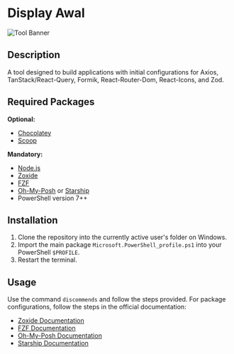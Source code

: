 # Display Awal

![Tool Banner](path_to_your_image)

## Description

A tool designed to build applications with initial configurations for Axios, TanStack/React-Query, Formik, React-Router-Dom, React-Icons, and Zod.

## Required Packages

**Optional:**
- [Chocolatey](https://chocolatey.org/install)
- [Scoop](https://scoop.sh/)

**Mandatory:**
- [Node.js](https://nodejs.org/en/download/package-manager)
- [Zoxide](https://github.com/ajeetdsouza/zoxide)
- [FZF](https://github.com/junegunn/fzf)
- [Oh-My-Posh](https://ohmyposh.dev/docs/installation/windows) or [Starship](https://starship.rs/guide/)
- PowerShell version 7++

## Installation

1. Clone the repository into the currently active user's folder on Windows.
2. Import the main package `Microsoft.PowerShell_profile.ps1` into your PowerShell `$PROFILE`.
3. Restart the terminal.

## Usage

Use the command `discommends` and follow the steps provided. For package configurations, follow the steps in the official documentation:
- [Zoxide Documentation](https://github.com/ajeetdsouza/zoxide)
- [FZF Documentation](https://github.com/junegunn/fzf)
- [Oh-My-Posh Documentation](https://ohmyposh.dev/docs/installation/prompt)
- [Starship Documentation](https://starship.rs/config/)
